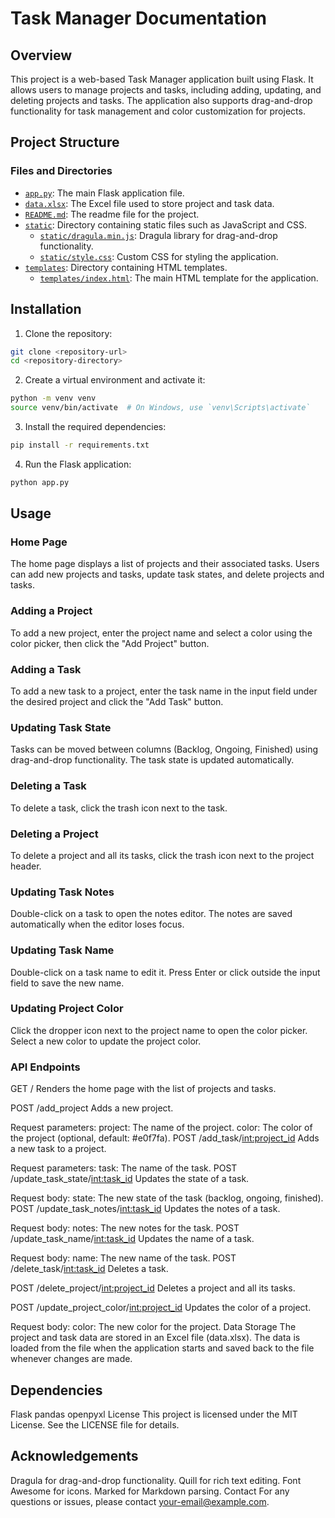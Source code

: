# Task Manager Documentation

## Overview

This project is a web-based Task Manager application built using Flask. It allows users to manage projects and tasks, including adding, updating, and deleting projects and tasks. The application also supports drag-and-drop functionality for task management and color customization for projects.

## Project Structure

### Files and Directories

- [`app.py`](app.py): The main Flask application file.
- [`data.xlsx`](data.xlsx): The Excel file used to store project and task data.
- [`README.md`](README.md): The readme file for the project.
- [`static`](static): Directory containing static files such as JavaScript and CSS.
  - [`static/dragula.min.js`](static/dragula.min.js): Dragula library for drag-and-drop functionality.
  - [`static/style.css`](static/style.css): Custom CSS for styling the application.
- [`templates`](templates): Directory containing HTML templates.
  - [`templates/index.html`](templates/index.html): The main HTML template for the application.

## Installation

1. Clone the repository:
```sh
git clone <repository-url>
cd <repository-directory>
```

2. Create a virtual environment and activate it:
```sh
python -m venv venv
source venv/bin/activate  # On Windows, use `venv\Scripts\activate`
```

3. Install the required dependencies:
```sh
pip install -r requirements.txt
```

4. Run the Flask application:
```sh
python app.py
```

## Usage
### Home Page
The home page displays a list of projects and their associated tasks. Users can add new projects and tasks, update task states, and delete projects and tasks.

### Adding a Project
To add a new project, enter the project name and select a color using the color picker, then click the "Add Project" button.

### Adding a Task
To add a new task to a project, enter the task name in the input field under the desired project and click the "Add Task" button.

### Updating Task State
Tasks can be moved between columns (Backlog, Ongoing, Finished) using drag-and-drop functionality. The task state is updated automatically.

### Deleting a Task
To delete a task, click the trash icon next to the task.

### Deleting a Project
To delete a project and all its tasks, click the trash icon next to the project header.

### Updating Task Notes
Double-click on a task to open the notes editor. The notes are saved automatically when the editor loses focus.

### Updating Task Name
Double-click on a task name to edit it. Press Enter or click outside the input field to save the new name.

### Updating Project Color
Click the dropper icon next to the project name to open the color picker. Select a new color to update the project color.

### API Endpoints
GET /
Renders the home page with the list of projects and tasks.

POST /add_project
Adds a new project.

Request parameters:
project: The name of the project.
color: The color of the project (optional, default: #e0f7fa).
POST /add_task/<int:project_id>
Adds a new task to a project.

Request parameters:
task: The name of the task.
POST /update_task_state/<int:task_id>
Updates the state of a task.

Request body:
state: The new state of the task (backlog, ongoing, finished).
POST /update_task_notes/<int:task_id>
Updates the notes of a task.

Request body:
notes: The new notes for the task.
POST /update_task_name/<int:task_id>
Updates the name of a task.

Request body:
name: The new name of the task.
POST /delete_task/<int:task_id>
Deletes a task.

POST /delete_project/<int:project_id>
Deletes a project and all its tasks.

POST /update_project_color/<int:project_id>
Updates the color of a project.

Request body:
color: The new color for the project.
Data Storage
The project and task data are stored in an Excel file (data.xlsx). The data is loaded from the file when the application starts and saved back to the file whenever changes are made.

## Dependencies
Flask
pandas
openpyxl
License
This project is licensed under the MIT License. See the LICENSE file for details.

## Acknowledgements
Dragula for drag-and-drop functionality.
Quill for rich text editing.
Font Awesome for icons.
Marked for Markdown parsing.
Contact
For any questions or issues, please contact your-email@example.com.

